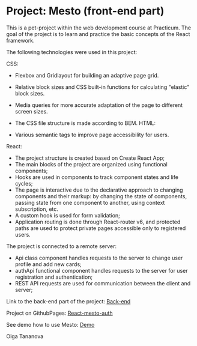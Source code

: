 # Project: Mesto (front-end part)

This is a pet-project within the web development course at Practicum. 
The goal of the project is to learn and practice the basic concepts of the React framework.

The following technologies were used in this project:

CSS:

- Flexbox and Gridlayout for building an adaptive page grid.
- Relative block sizes and CSS built-in functions for calculating "elastic" block sizes.
- Media queries for more accurate adaptation of the page to different screen sizes.
- The CSS file structure is made according to BEM.
HTML:

- Various semantic tags to improve page accessibility for users.

React:

- The project structure is created based on Create React App;
- The main blocks of the project are organized using functional components;
- Hooks are used in components to track component states and life cycles;
- The page is interactive due to the declarative approach to changing components and their markup:
  by changing the state of components, passing state from one component to another,
  using context subscription, etc.
- A custom hook is used for form validation;
- Application routing is done through React-router v6, and protected paths are used to protect private pages accessible
  only to registered users.


The project is connected to a remote server:

- Api class component handles requests to the server to change user profile and add new cards;
- authApi functional component handles requests to the server for user registration and authentication;
- REST API requests are used for communication between the client and server;

Link to the back-end part of the project: [Back-end](https://github.com/OlgaTananova/react-mesto-api-full)

Project on GithubPages: [React-mesto-auth](https://olgatananova.github.io/react-mesto-auth)

See demo how to use Mesto: [Demo](https://scribehow.com/shared/MESTO__vOv-bXDwTyGBziV8yY5aGg)

Olga Tananova

